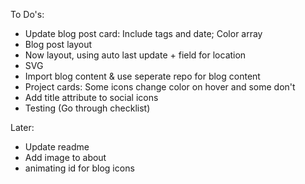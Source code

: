To Do's:


- Update blog post card: Include tags and date; Color array
- Blog post layout
- Now layout, using auto last update + field for location
- SVG
- Import blog content & use seperate repo for blog content
- Project cards: Some icons change color on hover and some don't
- Add title attribute to social icons
- Testing (Go through checklist)

Later:
- Update readme
- Add image to about
- animating id for blog icons